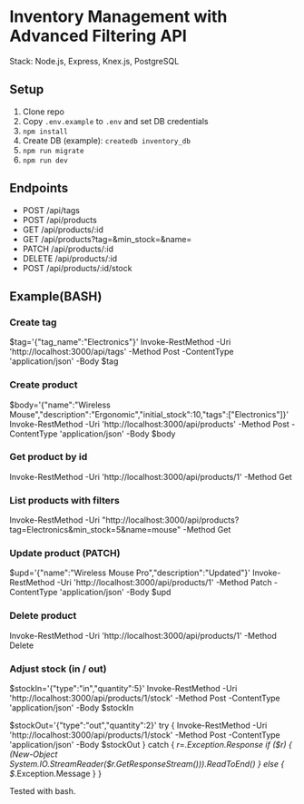 # Inventory Management with Advanced Filtering API

Stack: Node.js, Express, Knex.js, PostgreSQL

## Setup
1. Clone repo
2. Copy `.env.example` to `.env` and set DB credentials
3. `npm install`
4. Create DB (example): `createdb inventory_db`
5. `npm run migrate`
6. `npm run dev`

## Endpoints
- POST /api/tags
- POST /api/products
- GET /api/products/:id
- GET /api/products?tag=&min_stock=&name=
- PATCH /api/products/:id
- DELETE /api/products/:id
- POST /api/products/:id/stock

## Example(BASH)
### Create tag
$tag='{"tag_name":"Electronics"}'
Invoke-RestMethod -Uri 'http://localhost:3000/api/tags' -Method Post -ContentType 'application/json' -Body $tag

### Create product
$body='{"name":"Wireless Mouse","description":"Ergonomic","initial_stock":10,"tags":["Electronics"]}'
Invoke-RestMethod -Uri 'http://localhost:3000/api/products' -Method Post -ContentType 'application/json' -Body $body

### Get product by id
Invoke-RestMethod -Uri 'http://localhost:3000/api/products/1' -Method Get

### List products with filters
Invoke-RestMethod -Uri "http://localhost:3000/api/products?tag=Electronics&min_stock=5&name=mouse" -Method Get

### Update product (PATCH)
$upd='{"name":"Wireless Mouse Pro","description":"Updated"}'
Invoke-RestMethod -Uri 'http://localhost:3000/api/products/1' -Method Patch -ContentType 'application/json' -Body $upd

### Delete product
Invoke-RestMethod -Uri 'http://localhost:3000/api/products/1' -Method Delete

### Adjust stock (in / out)
$stockIn='{"type":"in","quantity":5}'
Invoke-RestMethod -Uri 'http://localhost:3000/api/products/1/stock' -Method Post -ContentType 'application/json' -Body $stockIn

$stockOut='{"type":"out","quantity":2}'
try { Invoke-RestMethod -Uri 'http://localhost:3000/api/products/1/stock' -Method Post -ContentType 'application/json' -Body $stockOut }
catch {
  $r=$_.Exception.Response
  if ($r) { (New-Object System.IO.StreamReader($r.GetResponseStream())).ReadToEnd() } else { $_.Exception.Message }
}

Tested with bash.

